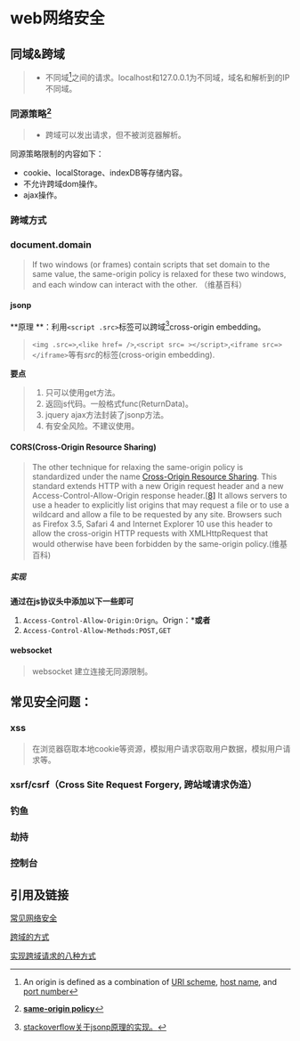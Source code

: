 # web网络安全

## 同域&跨域

> - 不同域[^Origin]之间的请求。localhost和127.0.0.1为不同域，域名和解析到的IP不同域。

### 同源策略[^ SOP]

> - 跨域可以发出请求，但不被浏览器解析。

同源策略限制的内容如下：

- cookie、localStorage、indexDB等存储内容。
- 不允许跨域dom操作。
- ajax操作。

### 跨域方式

### document.domain

> If two windows (or frames) contain scripts that set domain to the same value, the same-origin policy is relaxed for these two windows, and each window can interact with the other. （维基百科）

#### jsonp

**原理 **：利用`<script .src>`标签可以跨域[^jsonp]cross-origin embedding。

> `<img .src=>`,`<like href= />`,`<script src= ></script>`,`<iframe src=></iframe>`等有*src*的标签(cross-origin embedding).

**要点**

> 1. 只可以使用get方法。
> 2. 返回js代码。一般格式func(ReturnData)。
> 3. jquery ajax方法封装了jsonp方法。
> 4. 有安全风险。不建议使用。

#### CORS(Cross-Origin Resource Sharing)

> The other technique for relaxing the same-origin policy is standardized under the name [Cross-Origin Resource Sharing](https://en.wikipedia.org/wiki/Cross-origin_resource_sharing). This standard extends HTTP with a new Origin request header and a new Access-Control-Allow-Origin response header.[[8\]](https://en.wikipedia.org/wiki/Same-origin_policy#cite_note-8) It allows servers to use a header to explicitly list origins that may request a file or to use a wildcard and allow a file to be requested by any site. Browsers such as Firefox 3.5, Safari 4 and Internet Explorer 10 use this header to allow the cross-origin HTTP requests with XMLHttpRequest that would otherwise have been forbidden by the same-origin policy.(维基百科)

##### 实现

**通过在js协议头中添加以下一些即可**

1. `Access-Control-Allow-Origin:Orign`。Orign：*****或者**<origin>**
2. `Access-Control-Allow-Methods:POST,GET`

#### websocket

> websocket 建立连接无同源限制。

## 常见安全问题：

### xss

> 在浏览器窃取本地cookie等资源，模拟用户请求窃取用户数据，模拟用户请求等。

### xsrf/csrf（Cross Site Request Forgery, 跨站域请求伪造）



### 钓鱼

### 劫持

### 控制台

## 引用及链接

[^jsonp]: [stackoverflow关于jsonp原理的实现。](https://stackoverflow.com/questions/3839966/can-anyone-explain-what-jsonp-is-in-layman-terms)
[^Origin]: An origin is defined as a combination of [URI scheme](https://en.wikipedia.org/wiki/Uniform_Resource_Identifier), [host name](https://en.wikipedia.org/wiki/Hostname), and [port number](https://en.wikipedia.org/wiki/Port_(computer_networking))

[^ SOP]: [**same-origin policy**](https://en.wikipedia.org/wiki/Same-origin_policy)

[常见网络安全](https://segmentfault.com/a/1190000006672214#articleHeader10)

[跨域的方式](https://blog.csdn.net/superaistar/article/details/83618689)

[实现跨域请求的八种方式](https://blog.csdn.net/ligang2585116/article/details/73072868)
